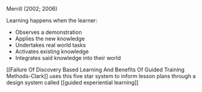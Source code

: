 Merrill (2002; 2006)

Learning happens when the learner:

 - Observes a demonstration
 - Applies the new knowledge
 - Undertakes real world tasks
 - Activates existing knowledge
 - Integrates said knowledge into their world

[[Failure Of Discovery Based Learning And Benefits Of Guided Training Methods-Clark]] uses this five star system to inform lesson plans through a design system called [[guided experiential learning]]
